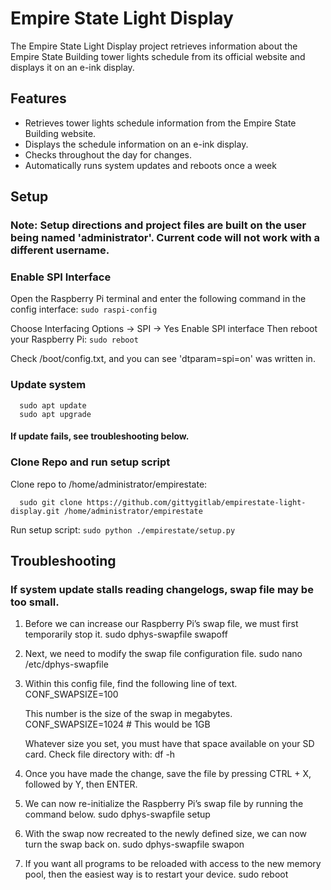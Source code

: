 # Empire State Light Display

The Empire State Light Display project retrieves information about the Empire State Building tower lights schedule from its official website and displays it on an e-ink display.

## Features

- Retrieves tower lights schedule information from the Empire State Building website.
- Displays the schedule information on an e-ink display.
- Checks throughout the day for changes.
- Automatically runs system updates and reboots once a week

## Setup
### Note: Setup directions and project files are built on the user being named 'administrator'. Current code will not work with a different username.
### Enable SPI Interface
Open the Raspberry Pi terminal and enter the following command in the config interface:
	  ```
      sudo raspi-config
      ```
   
Choose Interfacing Options -> SPI -> Yes Enable SPI interface
Then reboot your Raspberry Pi:
	  ```
      sudo reboot
      ```
   
Check /boot/config.txt, and you can see 'dtparam=spi=on' was written in.

### Update system
      sudo apt update
	  sudo apt upgrade
#### If update fails, see troubleshooting below.

### Clone Repo and run setup script
Clone repo to /home/administrator/empirestate: 
	
	  sudo git clone https://github.com/gittygitlab/empirestate-light-display.git /home/administrator/empirestate
    

Run setup script: 
	```
    sudo python ./empirestate/setup.py
    ```


## Troubleshooting
### If system update stalls reading changelogs, swap file may be too small.
1. Before we can increase our Raspberry Pi’s swap file, we must first temporarily stop it.
	  sudo dphys-swapfile swapoff

2. Next, we need to modify the swap file configuration file.
	  sudo nano /etc/dphys-swapfile

3. Within this config file, find the following line of text.
	CONF_SWAPSIZE=100

	This number is the size of the swap in megabytes.
	CONF_SWAPSIZE=1024  # This would be 1GB

	Whatever size you set, you must have that space available on your SD card. Check file directory with:
   	df -h 

5. Once you have made the change, save the file by pressing CTRL + X, followed by Y, then ENTER.

6. We can now re-initialize the Raspberry Pi’s swap file by running the command below.
	  sudo dphys-swapfile setup

7. With the swap now recreated to the newly defined size, we can now turn the swap back on.
	  sudo dphys-swapfile swapon

8. If you want all programs to be reloaded with access to the new memory pool, then the easiest way is to restart your device.
	  sudo reboot
